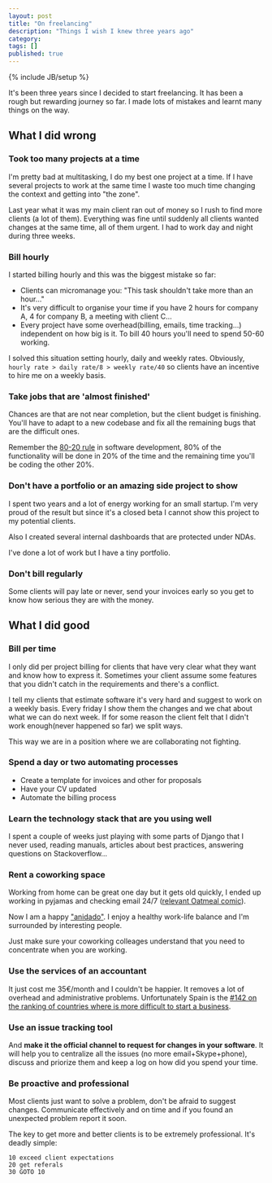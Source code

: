 ```yaml
---
layout: post
title: "On freelancing"
description: "Things I wish I knew three years ago"
category: 
tags: []
published: true
---
```

{% include JB/setup %}

It's been three years since I decided to start freelancing. It has been a rough but rewarding journey so far. I made lots of mistakes and learnt many things on the way.


## What I did wrong

### Took too many projects at a time

I'm pretty bad at multitasking, I do my best one project at a time. If I have several projects to work at the same time I waste too much time changing the context and getting into "the zone".

Last year what it was my main client ran out of money so I rush to find more clients (a lot of them). Everything was fine until suddenly all clients wanted changes at the same time, all of them urgent. I had to work day and night during three weeks.


### Bill hourly

I started billing hourly and this was the biggest mistake so far:

 - Clients can micromanage you: "This task shouldn't take more than an hour…"
 - It's very difficult to organise your time if you have 2 hours for company A, 4 for company B, a meeting with client C…
 - Every project have some overhead(billing, emails, time tracking…) independent on how big is it. To bill 40 hours you'll need to spend 50-60 working.

I solved this situation setting hourly, daily and weekly rates. Obviously,  `hourly rate > daily rate/8 > weekly rate/40` so clients have an incentive to hire me on a weekly basis.



### Take jobs that are 'almost finished'

Chances are that are not near completion, but the client budget is finishing. You'll have to adapt to a new codebase and fix all the remaining bugs that are the difficult ones. 

Remember the [80-20 rule](http://en.wikipedia.org/wiki/Pareto_principle) in software development, 80% of the functionality will be done in 20% of the time and the remaining time you'll be coding the other 20%.



### Don't have a portfolio or an amazing side project to show

I spent two years and a lot of energy working for an small startup. I'm very proud of the result but since it's a closed beta I cannot show this project to my potential clients.

Also I created several internal dashboards that are protected under NDAs.

I've done a lot of work but I have a tiny portfolio.


### Don't bill regularly

Some clients will pay late or never, send your invoices early so you get to know how serious they are with the money.



## What I did good

### Bill per time

I only did per project billing for clients that have very clear what they want and know how to express it. Sometimes your client assume some features that you didn't catch in the requirements and there's a conflict.

I tell my clients that estimate software it's very hard and suggest to work on a weekly basis. Every friday I show them the changes and we chat about what we can do next week. If for some reason the client felt that I didn't work enough(never happened so far) we split ways.

This way we are in a position where we are collaborating not fighting.


### Spend a day or two automating processes

- Create a template for invoices and other for proposals
- Have your CV updated
- Automate the billing process


### Learn the technology stack that are you using well

I spent a couple of weeks just playing with some parts of Django that I never used, reading manuals, articles about best practices, answering questions on Stackoverflow…


### Rent a coworking space

Working from home can be great one day but it gets old quickly, I ended up working in pyjamas and checking email 24/7 ([relevant Oatmeal comic](http://theoatmeal.com/comics/working_home)).

Now I am a happy ["anidado"](http://www.espacionido.es/). I enjoy a healthy work-life balance and I'm surrounded by interesting people.

Just make sure your coworking colleages understand that you need to concentrate when you are working.


### Use the services of an accountant

It just cost me 35€/month and I couldn't be happier. It removes a lot of overhead and administrative problems. Unfortunately Spain is the [#142 on the ranking of countries where is more difficult to start a business](http://www.doingbusiness.org/data/exploreeconomies/spain/#starting-a-business). 


### Use an issue tracking tool

And **make it the official channel to request for changes in your software**. It will help you to centralize all the issues (no more email+Skype+phone), discuss and priorize them and keep a log on how did you spend your time.


### Be proactive and professional

Most clients just want to solve a problem, don't be afraid to suggest changes. Communicate effectively and on time and if you found an unexpected problem report it soon.

The key to get more and better clients is to be extremely professional. It's deadly simple: 

    10 exceed client expectations 
    20 get referals 
    30 GOTO 10
